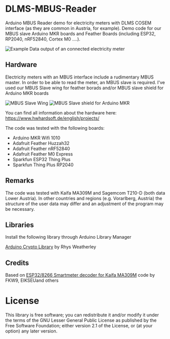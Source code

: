# DLMS-MBUS-Reader

Arduino MBUS Reader demo for electricity meters with DLMS COSEM interface (as they are common in Austria, for example). Demo code for our  MBUS slave Arduino MKR boards and Feather Boards (including ESP32, RP2040, nRF52840, Cortex M0 ....).


![Example Data output of an connected electricity meter](https://user-images.githubusercontent.com/3049858/263453247-d6c13182-0374-48ee-8505-16257cd2addd.jpg)



## Hardware 

Electricity meters with an MBUS interface include a rudimentary MBUS master. In order to be able to read the meter, an MBUS slave is required. I've used our MBUS Slave wing for feather borads and/or MBUS slave shield for Arduino MKR boards

![MBUS Slave Wing](https://user-images.githubusercontent.com/3049858/263453697-6a00bde5-259d-4733-a12a-3dff900e32d1.jpg)  ![MBUS Slave shield for Arduino MKR](https://user-images.githubusercontent.com/3049858/263453696-eaf3f158-7afa-4ac2-a786-6002ce8581bb.jpg)

You can find all information about the hardware here:
https://www.hwhardsoft.de/english/projects/

The code was tested with the following boards:

* Arduino MKR Wifi 1010
* Adafruit Feather Huzzah32
* Adafruit Feather nRF52840
* Adafruit Feather M0 Express
* Sparkfun ESP32 Thing Plus
* Sparkfun Thing Plus RP2040


## Remarks

The code was tested with Kaifa MA309M and Sagemcom T210-D (both data Lower Austria). In other countries and regions (e.g. Vorarlberg, Austria) the structure of the user data may differ and an adjustment of the program may be necessary.



## Libraries

Install the following library through Arduino Library Manager

[Arduino Crypto Library](https://rweather.github.io/arduinolibs/crypto.html) by Rhys Weatherley 
                         


## Credits 

Based on [ESP32/8266 Smartmeter decoder for Kaifa MA309M](https://github.com/FKW9/esp-smartmeter-netznoe/) code by FKW9, EIKSEUand others
   


# License

This library is free software; you can redistribute it and/or
modify it under the terms of the GNU Lesser General Public
License as published by the Free Software Foundation; either
version 2.1 of the License, or (at your option) any later version.

